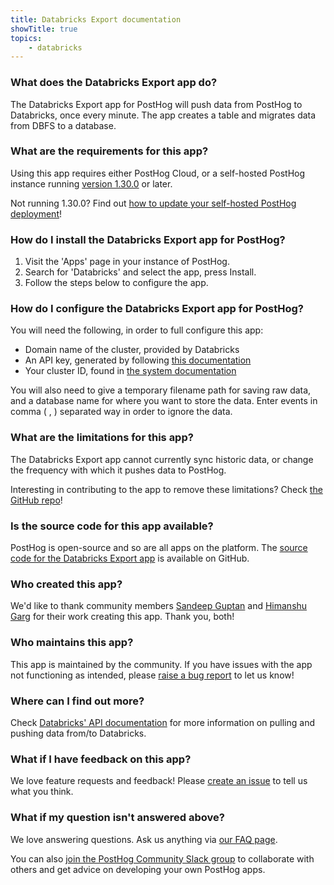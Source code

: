 ```yaml
---
title: Databricks Export documentation
showTitle: true
topics:
    - databricks
---
```


### What does the Databricks Export app do?

The Databricks Export app for PostHog will push data from PostHog to Databricks, once every minute. The app creates a table and migrates data from DBFS to a database. 

### What are the requirements for this app?

Using this app requires either PostHog Cloud, or a self-hosted PostHog instance running [version 1.30.0](https://posthog.com/blog/the-posthog-array-1-30-0) or later. 

Not running 1.30.0? Find out [how to update your self-hosted PostHog deployment](https://posthog.com/docs/self-host/configure/upgrading-posthog)! 

### How do I install the Databricks Export app for PostHog?

1. Visit the 'Apps' page in your instance of PostHog.
2. Search for 'Databricks' and select the app, press Install.
3. Follow the steps below to configure the app.

### How do I configure the Databricks Export app for PostHog?

You will need the following, in order to full configure this app: 

- Domain name of the cluster, provided by Databricks
- An API key, generated by following [this documentation](https://docs.databricks.com/administration-guide/access-control/tokens.html)
- Your cluster ID, found in [the system documentation](https://docs.databricks.com/workspace/workspace-details.html)

You will also need to give a temporary filename path for saving raw data, and a database name for where you want to store the data. Enter events in comma ( , ) separated way in order to ignore the data.

### What are the limitations for this app?

The Databricks Export app cannot currently sync historic data, or change the frequency with which it pushes data to PostHog.

Interesting in contributing to the app to remove these limitations? Check [the GitHub repo](https://github.com/posthog/posthog-databricks-plugin)!

### Is the source code for this app available?

PostHog is open-source and so are all apps on the platform. The [source code for the Databricks Export app](https://github.com/samcaspus/posthog-databricks-plugin) is available on GitHub. 

### Who created this app?

We'd like to thank community members [Sandeep Guptan](https://github.com/samcaspus) and [Himanshu Garg](https://github.com/merrcury) for their work creating this app. Thank you, both!

### Who maintains this app?

This app is maintained by the community. If you have issues with the app not functioning as intended, please [raise a bug report](https://github.com/posthog/posthog-databricks-plugin) to let us know!

### Where can I find out more?

Check [Databricks' API documentation](https://docs.databricks.com/) for more information on pulling and pushing data from/to Databricks. 

### What if I have feedback on this app?

We love feature requests and feedback! Please [create an issue](https://github.com/PostHog/posthog/issues/new?assignees=&labels=enhancement%2C+feature&template=feature_request.md) to tell us what you think. 

### What if my question isn't answered above?

We love answering questions. Ask us anything via [our FAQ page](/questions).

You can also [join the PostHog Community Slack group](/slack) to collaborate with others and get advice on developing your own PostHog apps.